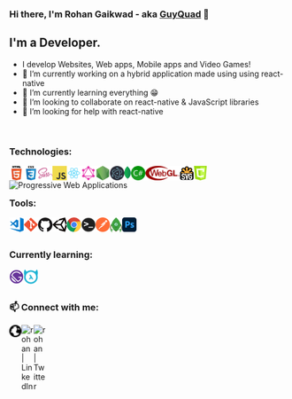### Hi there, I'm Rohan Gaikwad - aka [GuyQuad][website]  👋

<!--
**rohangaikwad/rohangaikwad** is a ✨ _special_ ✨ repository because its `README.md` (this file) appears on your GitHub profile.
-->
## I'm a Developer. 
- I develop Websites, Web apps, Mobile apps and Video Games!
- 🔭 I’m currently working on a hybrid application made using using react-native
- 🌱 I’m currently learning everything 😁
- 👯 I’m looking to collaborate on react-native & JavaScript libraries
- 🤔 I’m looking for help with react-native
<!-- - 💬 Ask me about ...
- 😄 Pronouns: ...
- ⚡ Fun fact: ...
-->
<br />

### Technologies:

[<img align="left" title="HTML5" alt="HTML5" width="26px" src="https://raw.githubusercontent.com/github/explore/80688e429a7d4ef2fca1e82350fe8e3517d3494d/topics/html/html.png" />][website]
[<img align="left" title="CSS3" alt="CSS3" width="26px" src="https://raw.githubusercontent.com/github/explore/80688e429a7d4ef2fca1e82350fe8e3517d3494d/topics/css/css.png" />][website]
[<img align="left" title="Sass" alt="Sass" width="26px" src="https://raw.githubusercontent.com/github/explore/80688e429a7d4ef2fca1e82350fe8e3517d3494d/topics/sass/sass.png" />][website]
[<img align="left" title="JavaScript" alt="JavaScript" width="26px" src="https://raw.githubusercontent.com/github/explore/80688e429a7d4ef2fca1e82350fe8e3517d3494d/topics/javascript/javascript.png" />][website]
[<img align="left" title="React" alt="React" width="26px" src="https://raw.githubusercontent.com/github/explore/80688e429a7d4ef2fca1e82350fe8e3517d3494d/topics/react/react.png" />][website]
[<img align="left" title="GraphQL" alt="GraphQL" width="26px" src="https://raw.githubusercontent.com/github/explore/80688e429a7d4ef2fca1e82350fe8e3517d3494d/topics/graphql/graphql.png" />][website]
[<img align="left" title="Node.js" alt="Node.js" width="26px" src="https://raw.githubusercontent.com/github/explore/80688e429a7d4ef2fca1e82350fe8e3517d3494d/topics/nodejs/nodejs.png" />][website]
[<img align="left" title="Electron" alt="Electron" height="26px" src="https://raw.githubusercontent.com/rohangaikwad/rohangaikwad/main/images/electron.svg" />][website]
[<img align="left" title="MongoDB" alt="MongoDB" height="26px" src="https://raw.githubusercontent.com/rohangaikwad/rohangaikwad/main/images/mongo_leaf.svg" />][website]
[<img align="left" title="CSharp" alt="CSharp" width="26px" src="https://raw.githubusercontent.com/github/explore/80688e429a7d4ef2fca1e82350fe8e3517d3494d/topics/csharp/csharp.png" />][website]
[<img align="left" title="WebGL" alt="WebGL" height="26px" src="https://raw.githubusercontent.com/rohangaikwad/rohangaikwad/main/images/webgl.svg" />][website]
[<img align="left" title="SVG" alt="SVG" height="26px" src="https://raw.githubusercontent.com/rohangaikwad/rohangaikwad/main/images/svg.svg" />][website]
[<img align="left" title="HTML5 Canvas" alt="HTML5 Canvas" height="26px" src="https://raw.githubusercontent.com/rohangaikwad/rohangaikwad/main/images/canvas.png" />][website]
[<img align="left" title="Progressive Web Applications" alt="Progressive Web Applications" height="24px" src="https://raw.githubusercontent.com/rohangaikwad/rohangaikwad/main/images/pwa.svg" />][website]

<br />
<br />

### Tools:
[<img align="left" title="Visual Studio Code" alt="Visual Studio Code" width="26px" src="https://raw.githubusercontent.com/github/explore/80688e429a7d4ef2fca1e82350fe8e3517d3494d/topics/visual-studio-code/visual-studio-code.png" />][website]
[<img align="left" title="Git" alt="Git" width="26px" src="https://raw.githubusercontent.com/rohangaikwad/rohangaikwad/main/images/git.svg" />][website]
[<img align="left" title="GitHub" alt="GitHub" width="26px" src="https://raw.githubusercontent.com/github/explore/78df643247d429f6cc873026c0622819ad797942/topics/github/github.png" />][website]
[<img align="left" title="Unity" alt="Unity" width="26px" src="https://raw.githubusercontent.com/rohangaikwad/rohangaikwad/main/images/unity.svg" />][website]
[<img align="left" title="Chrome" alt="Chrome" width="26px" src="https://raw.githubusercontent.com/rohangaikwad/rohangaikwad/main/images/chrome.svg" />][website]
[<img align="left" title="Terminal" alt="Terminal" width="26px" src="https://raw.githubusercontent.com/github/explore/80688e429a7d4ef2fca1e82350fe8e3517d3494d/topics/terminal/terminal.png" />][website]
[<img align="left" title="Postman" alt="Postman" width="26px" src="https://raw.githubusercontent.com/rohangaikwad/rohangaikwad/main/images/postman.svg" />][website]
[<img align="left" title="Robo3T" alt="Robo3T" height="26px" src="https://raw.githubusercontent.com/rohangaikwad/rohangaikwad/main/images/robo3t.png" />][website]
[<img align="left" title="Photoshop" alt="Photoshop" width="26px" src="https://raw.githubusercontent.com/rohangaikwad/rohangaikwad/main/images/photoshop.svg" />][website]


<br />
<br />

### Currently learning:
[<img align="left" title="Gatsby" alt="Gatsby" width="26px" src="https://raw.githubusercontent.com/github/explore/e94815998e4e0713912fed477a1f346ec04c3da2/topics/gatsby/gatsby.png" />][website]
[<img align="left" title="Hasura" alt="Hasura" width="26px" src="https://raw.githubusercontent.com/rohangaikwad/rohangaikwad/main/images/hasura.svg" />][website]

<br />
<br />


### 📫 Connect with me:
[<img align="left" title="rohanvg.com" alt="rohanvg.com" width="22px" src="https://raw.githubusercontent.com/iconic/open-iconic/master/svg/globe.svg" />][website]
[<img align="left" title="rohan | LinkedIn"  alt="rohan | LinkedIn" width="22px" src="https://cdn.jsdelivr.net/npm/simple-icons@v3/icons/linkedin.svg" />][linkedin]
[<img align="left" title="rohan | Twitter" alt="rohan | Twitter" width="22px" src="https://cdn.jsdelivr.net/npm/simple-icons@v3/icons/twitter.svg" />][twitter]


[website]: https://www.rohanvg.com
[linkedin]: www.linkedin.com/in/rohangaikwad1
[twitter]: https://twitter.com/ImGuyQuad
